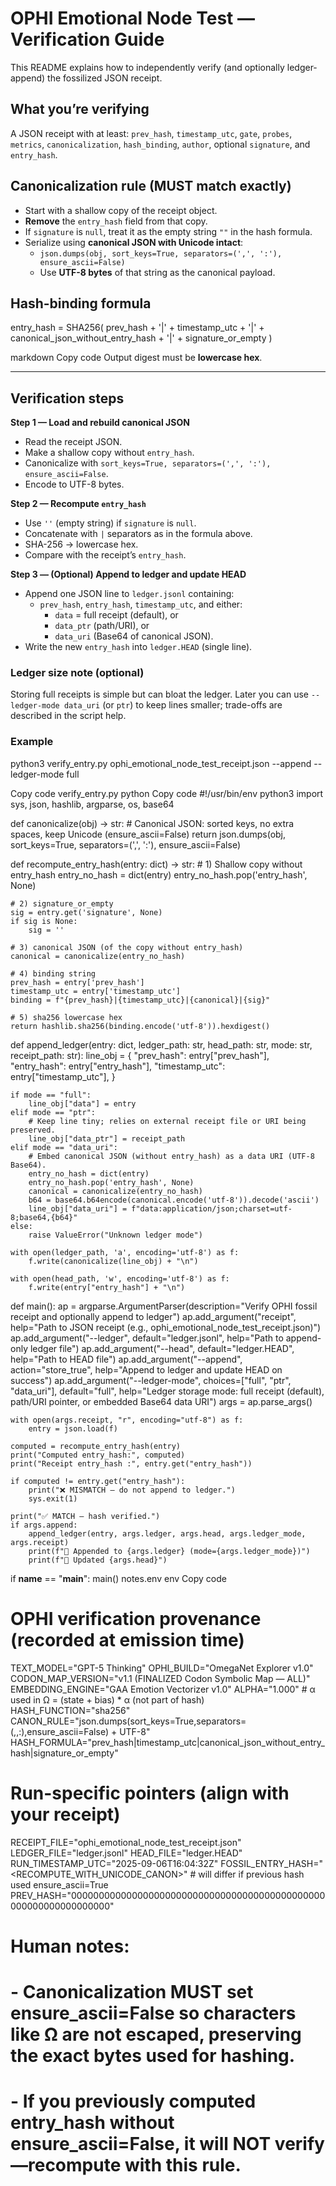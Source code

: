 # OPHI Emotional Node Test — Verification Guide

This README explains how to independently verify (and optionally ledger-append) the fossilized JSON receipt.

## What you’re verifying
A JSON receipt with at least: `prev_hash`, `timestamp_utc`, `gate`, `probes`, `metrics`, `canonicalization`, `hash_binding`, `author`, optional `signature`, and `entry_hash`.

## Canonicalization rule (MUST match exactly)
- Start with a shallow copy of the receipt object.
- **Remove** the `entry_hash` field from that copy.
- If `signature` is `null`, treat it as the empty string `""` in the hash formula.
- Serialize using **canonical JSON with Unicode intact**:
  - `json.dumps(obj, sort_keys=True, separators=(',', ':'), ensure_ascii=False)`
  - Use **UTF-8 bytes** of that string as the canonical payload.

## Hash-binding formula
entry_hash = SHA256(
prev_hash + '|' +
timestamp_utc + '|' +
canonical_json_without_entry_hash + '|' +
signature_or_empty
)

markdown
Copy code
Output digest must be **lowercase hex**.

---

## Verification steps

**Step 1 — Load and rebuild canonical JSON**
- Read the receipt JSON.
- Make a shallow copy without `entry_hash`.
- Canonicalize with `sort_keys=True, separators=(',', ':'), ensure_ascii=False`.
- Encode to UTF-8 bytes.

**Step 2 — Recompute `entry_hash`**
- Use `''` (empty string) if `signature` is `null`.
- Concatenate with `|` separators as in the formula above.
- SHA-256 → lowercase hex.
- Compare with the receipt’s `entry_hash`.

**Step 3 — (Optional) Append to ledger and update HEAD**
- Append one JSON line to `ledger.jsonl` containing:
  - `prev_hash`, `entry_hash`, `timestamp_utc`, and either:
    - `data` = full receipt (default), or
    - `data_ptr` (path/URI), or
    - `data_uri` (Base64 of canonical JSON).
- Write the new `entry_hash` into `ledger.HEAD` (single line).

### Ledger size note (optional)
Storing full receipts is simple but can bloat the ledger. Later you can use `--ledger-mode data_uri` (or `ptr`) to keep lines smaller; trade-offs are described in the script help.

### Example
python3 verify_entry.py ophi_emotional_node_test_receipt.json --append --ledger-mode full

Copy code
verify_entry.py
python
Copy code
#!/usr/bin/env python3
import sys, json, hashlib, argparse, os, base64

def canonicalize(obj) -> str:
    # Canonical JSON: sorted keys, no extra spaces, keep Unicode (ensure_ascii=False)
    return json.dumps(obj, sort_keys=True, separators=(',', ':'), ensure_ascii=False)

def recompute_entry_hash(entry: dict) -> str:
    # 1) Shallow copy without entry_hash
    entry_no_hash = dict(entry)
    entry_no_hash.pop('entry_hash', None)

    # 2) signature_or_empty
    sig = entry.get('signature', None)
    if sig is None:
        sig = ''

    # 3) canonical JSON (of the copy without entry_hash)
    canonical = canonicalize(entry_no_hash)

    # 4) binding string
    prev_hash = entry['prev_hash']
    timestamp_utc = entry['timestamp_utc']
    binding = f"{prev_hash}|{timestamp_utc}|{canonical}|{sig}"

    # 5) sha256 lowercase hex
    return hashlib.sha256(binding.encode('utf-8')).hexdigest()

def append_ledger(entry: dict, ledger_path: str, head_path: str, mode: str, receipt_path: str):
    line_obj = {
        "prev_hash": entry["prev_hash"],
        "entry_hash": entry["entry_hash"],
        "timestamp_utc": entry["timestamp_utc"],
    }

    if mode == "full":
        line_obj["data"] = entry
    elif mode == "ptr":
        # Keep line tiny; relies on external receipt file or URI being preserved.
        line_obj["data_ptr"] = receipt_path
    elif mode == "data_uri":
        # Embed canonical JSON (without entry_hash) as a data URI (UTF-8 Base64).
        entry_no_hash = dict(entry)
        entry_no_hash.pop('entry_hash', None)
        canonical = canonicalize(entry_no_hash)
        b64 = base64.b64encode(canonical.encode('utf-8')).decode('ascii')
        line_obj["data_uri"] = f"data:application/json;charset=utf-8;base64,{b64}"
    else:
        raise ValueError("Unknown ledger mode")

    with open(ledger_path, 'a', encoding='utf-8') as f:
        f.write(canonicalize(line_obj) + "\n")

    with open(head_path, 'w', encoding='utf-8') as f:
        f.write(entry["entry_hash"] + "\n")

def main():
    ap = argparse.ArgumentParser(description="Verify OPHI fossil receipt and optionally append to ledger")
    ap.add_argument("receipt", help="Path to JSON receipt (e.g., ophi_emotional_node_test_receipt.json)")
    ap.add_argument("--ledger", default="ledger.jsonl", help="Path to append-only ledger file")
    ap.add_argument("--head", default="ledger.HEAD", help="Path to HEAD file")
    ap.add_argument("--append", action="store_true", help="Append to ledger and update HEAD on success")
    ap.add_argument("--ledger-mode", choices=["full", "ptr", "data_uri"], default="full",
                    help="Ledger storage mode: full receipt (default), path/URI pointer, or embedded Base64 data URI")
    args = ap.parse_args()

    with open(args.receipt, "r", encoding="utf-8") as f:
        entry = json.load(f)

    computed = recompute_entry_hash(entry)
    print("Computed entry_hash:", computed)
    print("Receipt entry_hash :", entry.get("entry_hash"))

    if computed != entry.get("entry_hash"):
        print("❌ MISMATCH — do not append to ledger.")
        sys.exit(1)

    print("✅ MATCH — hash verified.")
    if args.append:
        append_ledger(entry, args.ledger, args.head, args.ledger_mode, args.receipt)
        print(f"🧾 Appended to {args.ledger} (mode={args.ledger_mode})")
        print(f"🔗 Updated {args.head}")

if __name__ == "__main__":
    main()
notes.env
env
Copy code
# OPHI verification provenance (recorded at emission time)
TEXT_MODEL="GPT-5 Thinking"
OPHI_BUILD="OmegaNet Explorer v1.0"
CODON_MAP_VERSION="v1.1 (FINALIZED Codon Symbolic Map — ALL)"
EMBEDDING_ENGINE="GAA Emotion Vectorizer v1.0"
ALPHA="1.000"                                  # α used in Ω = (state + bias) * α (not part of hash)
HASH_FUNCTION="sha256"
CANON_RULE="json.dumps(sort_keys=True,separators=(,,:),ensure_ascii=False) + UTF-8"
HASH_FORMULA="prev_hash|timestamp_utc|canonical_json_without_entry_hash|signature_or_empty"

# Run-specific pointers (align with your receipt)
RECEIPT_FILE="ophi_emotional_node_test_receipt.json"
LEDGER_FILE="ledger.jsonl"
HEAD_FILE="ledger.HEAD"
RUN_TIMESTAMP_UTC="2025-09-06T16:04:32Z"
FOSSIL_ENTRY_HASH="<RECOMPUTE_WITH_UNICODE_CANON>"   # will differ if previous hash used ensure_ascii=True
PREV_HASH="0000000000000000000000000000000000000000000000000000000000000000"

# Human notes:
# - Canonicalization MUST set ensure_ascii=False so characters like Ω are not escaped, preserving the exact bytes used for hashing.
# - If you previously computed entry_hash without ensure_ascii=False, it will NOT verify—recompute with this rule.
